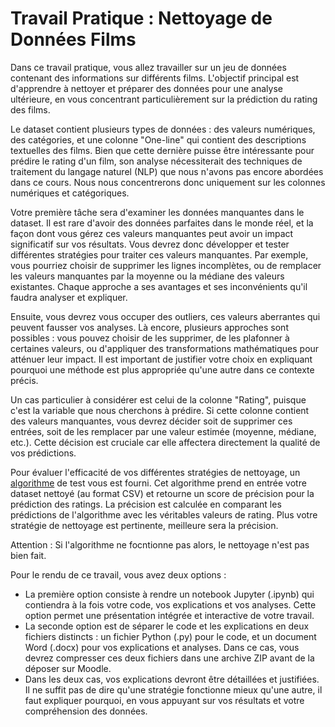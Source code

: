 # Travail Pratique : Nettoyage de Données Films


Dans ce travail pratique, vous allez travailler sur un jeu de données contenant des informations sur différents films. L'objectif principal est d'apprendre à nettoyer et préparer des données pour une analyse ultérieure, en vous concentrant particulièrement sur la prédiction du rating des films.

Le dataset contient plusieurs types de données : des valeurs numériques, des catégories, et une colonne "One-line" qui contient des descriptions textuelles des films. Bien que cette dernière puisse être intéressante pour prédire le rating d'un film, son analyse nécessiterait des techniques de traitement du langage naturel (NLP) que nous n'avons pas encore abordées dans ce cours. Nous nous concentrerons donc uniquement sur les colonnes numériques et catégoriques.

Votre première tâche sera d'examiner les données manquantes dans le dataset. Il est rare d'avoir des données parfaites dans le monde réel, et la façon dont vous gérez ces valeurs manquantes peut avoir un impact significatif sur vos résultats. Vous devrez donc développer et tester différentes stratégies pour traiter ces valeurs manquantes. Par exemple, vous pourriez choisir de supprimer les lignes incomplètes, ou de remplacer les valeurs manquantes par la moyenne ou la médiane des valeurs existantes. Chaque approche a ses avantages et ses inconvénients qu'il faudra analyser et expliquer.

Ensuite, vous devrez vous occuper des outliers, ces valeurs aberrantes qui peuvent fausser vos analyses. Là encore, plusieurs approches sont possibles : vous pouvez choisir de les supprimer, de les plafonner à certaines valeurs, ou d'appliquer des transformations mathématiques pour atténuer leur impact. Il est important de justifier votre choix en expliquant pourquoi une méthode est plus appropriée qu'une autre dans ce contexte précis.

Un cas particulier à considérer est celui de la colonne "Rating", puisque c'est la variable que nous cherchons à prédire. Si cette colonne contient des valeurs manquantes, vous devrez décider soit de supprimer ces entrées, soit de les remplacer par une valeur estimée (moyenne, médiane, etc.). Cette décision est cruciale car elle affectera directement la qualité de vos prédictions.

Pour évaluer l'efficacité de vos différentes stratégies de nettoyage, un [algorithme](basic_movies_rating_classificaiton_algorithm.py) de test vous est fourni. Cet algorithme prend en entrée votre dataset nettoyé (au format CSV) et retourne un score de précision pour la prédiction des ratings. La précision est calculée en comparant les prédictions de l'algorithme avec les véritables valeurs de rating. Plus votre stratégie de nettoyage est pertinente, meilleure sera la précision.

Attention : Si l'algorithme ne focntionne pas alors, le nettoyage n'est pas bien fait. 

Pour le rendu de ce travail, vous avez deux options :
 - La première option consiste à rendre un notebook Jupyter (.ipynb) qui contiendra à la fois votre code, vos explications et vos analyses. Cette option permet une présentation intégrée et interactive de votre travail.
 - La seconde option est de séparer le code et les explications en deux fichiers distincts : un fichier Python (.py) pour le code, et un document Word (.docx) pour vos explications et analyses. Dans ce cas, vous devrez compresser ces deux fichiers dans une archive ZIP avant de la déposer sur Moodle.
 - Dans les deux cas, vos explications devront être détaillées et justifiées. Il ne suffit pas de dire qu'une stratégie fonctionne mieux qu'une autre, il faut expliquer pourquoi, en vous appuyant sur vos résultats et votre compréhension des données.